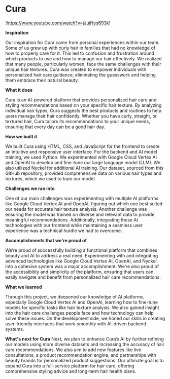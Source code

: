 # Cura

!https://www.youtube.com/watch?v=jJuiHys693k!





**Inspiration**

Our inspiration for Cura came from personal experiences within our team. Some of us grew up with curly hair in families that had no knowledge of how to properly care for it. This led to confusion and frustration around which products to use and how to manage our hair effectively. We realized that many people, particularly women, face the same challenges with their unique hair textures. Cura was created to empower individuals with personalized hair care guidance, eliminating the guesswork and helping them embrace their natural beauty.

**What it does**

Cura is an AI-powered platform that provides personalized hair care and styling recommendations based on your specific hair texture. By analyzing individual hair types, Cura suggests the best products and routines to help users manage their hair confidently. Whether you have curly, straight, or textured hair, Cura tailors its recommendations to your unique needs, ensuring that every day can be a good hair day.

**How we built it**

We built Cura using HTML, CSS, and JavaScript for the frontend to create an intuitive and responsive user interface. For the backend and AI model training, we used Python. We experimented with Google Cloud Vertex AI and OpenAI to develop and fine-tune our large language model (LLM). We also utilized Nyckel for additional AI training. Our dataset, sourced from this GitHub repository, provided comprehensive data on various hair types and textures, which we used to train our model.

**Challenges we ran into**

One of our main challenges was experimenting with multiple AI platforms like Google Cloud Vertex AI and OpenAI, figuring out which one best suited our needs for accurate hair texture analysis. Another challenge was ensuring the model was trained on diverse and relevant data to provide meaningful recommendations. Additionally, integrating these AI technologies with our frontend while maintaining a seamless user experience was a technical hurdle we had to overcome.

**Accomplishments that we're proud of**

We’re proud of successfully building a functional platform that combines beauty and AI to address a real need. Experimenting with and integrating advanced technologies like Google Cloud Vertex AI, OpenAI, and Nyckel into a cohesive system was a major accomplishment. We’re also proud of the accessibility and simplicity of the platform, ensuring that users can easily navigate and benefit from personalized hair care recommendations.

**What we learned**

Through this project, we deepened our knowledge of AI platforms, especially Google Cloud Vertex AI and OpenAI, learning how to fine-tune models for specific tasks like hair texture analysis. We also gained insight into the hair care challenges people face and how technology can help solve these issues. On the development side, we honed our skills in creating user-friendly interfaces that work smoothly with AI-driven backend systems.

**What's next for Cura**
Next, we plan to enhance Cura’s AI by further refining our models using more diverse datasets and increasing the accuracy of hair care recommendations. We also aim to add new features like live consultations, a product recommendation engine, and partnerships with beauty brands for personalized product suggestions. Our ultimate goal is to expand Cura into a full-service platform for hair care, offering comprehensive styling advice and long-term hair health plans.
